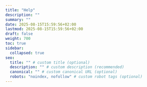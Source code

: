```yaml
---
title: "Help"
description: ""
summary: ""
date: 2025-08-15T15:59:56+02:00
lastmod: 2025-08-15T15:59:56+02:00
draft: false
weight: 700
toc: true
sidebar:
  collapsed: true
seo:
  title: "" # custom title (optional)
  description: "" # custom description (recommended)
  canonical: "" # custom canonical URL (optional)
  robots: "noindex, nofollow" # custom robot tags (optional)
---
```

